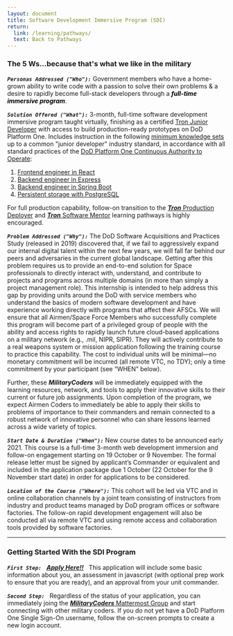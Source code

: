 ```yaml
---
layout: document
title: Software Development Immersive Program (SDI)
return:
  link: /learning/pathways/
  text: Back to Pathways
---
```


### The 5 Ws...because that's what we like in the military

***`Personas Addressed ("Who"):`***
Government members who have a home-grown ability to write code with a passion to solve their own problems & a desire to rapidly become full-stack developers through a <span style="color:black">***full-time immersive program***</span>.

***`Solution Offered ("What"):`***
3-month, full-time software development immersive program taught virtually, finishing as a certified [Tron Junior Developer](/learning-pathways/tron-junior-developer/definition.html) with access to build production-ready prototypes on DoD Platform One.  Includes instruction in the following [minimum knowledge sets](/mks/definition.html) up to a common "junior developer" industry standard, in accordance with all standard practices of the [DoD Platform One Continuous Authority to Operate](asdf):

1. [Frontend engineer in React](/mks/frontend/react.html)
2. [Backend engineer in Express](/mks/backend/express/html)
3. [Backend engineer in Spring Boot](/mks/backend/spring-boot.html)
4. [Persistent storage with PostgreSQL](/mks/persistence/sql/postgresql.html)

For full production capability, follow-on transition to the [***Tron*** Production Deployer](/learning-pathways/tron-production-deployer/definition.html) and [***Tron*** Software Mentor](/learning-pathways/tron-production-deployer/definition.html) learning pathways is highly encouraged.


***`Problem Addressed ("Why"):`***
The DoD Software Acquisitions and Practices Study (released in 2019) discovered that, if we fail to aggressively expand our internal digital talent within the next few years, we will fall far behind our peers and adversaries in the current global landscape.  Getting after this problem requires us to provide an end-to-end solution for Space professionals to directly interact with, understand, and contribute to projects and programs across multiple domains (in more than simply a project management role).  This internship is intended to help address this gap by providing units around the DoD with service members who understand the basics of modern software development and have experience working directly with programs that affect their AFSCs.  We will ensure that all Airmen/Space Force Members who successfully complete this program will become part of a privileged group of people with the ability and access rights to rapidly launch future cloud-based applications on a military network (e.g., .mil, NIPR, SIPR). They will actively contribute to a real weapons system or mission application following the training course to practice this capability.  The cost to individual units will be minimal—no monetary commitment will be incurred (all remote VTC, no TDY); only a time commitment by your participant (see “WHEN” below).

Further, these ***MilitaryCoders*** will be immediately equipped with the learning resources, network, and tools to apply their innovative skills to their current or future job assignments.  Upon completion of the program, we expect Airmen Coders to immediately be able to apply their skills to problems of importance to their commanders and remain connected to a robust network of innovative personnel who can share lessons learned across a wide variety of topics.

***`Start Date & Duration ("When"):`***
New course dates to be announced early 2021. This course is a full-time 3-month web development immersion and follow-on engagement starting on 19 October or 9 November. The formal release letter must be signed by applicant’s Commander or equivalent and included in the application package due 1 October (22 October for the 9 November start date) in order for applications to be considered. 

***`Location of the Course ("Where"):`***
This cohort will be led via VTC and in online collaboration channels by a joint team consisting of instructors from industry and product teams managed by DoD program offices or software factories.  The follow-on rapid development engagement will also be conducted all via remote VTC and using remote access and collaboration tools provided by software factories.


<hr />

### Getting Started With the SDI Program

***`First Step:`*** &nbsp; <a href="https://auth.galvanize.com/register?uid=785290cba96b236082">***Apply Here!!***</a> &nbsp; This application will include some basic information about you, an assessment in javascript (with optional prep work to ensure that you are ready), and an approval from your unit commander.

***`Second Step:`*** &nbsp; Regardless of the status of your application, you can immediately joing the [***MilitaryCoders*** Mattermost Group](https://chat.collab.cdl.af.mil/signup_user_complete/?id=wdkicxm5ijrcj8uqn6n4pinzse) and start connecting with other military coders.  If you do not yet have a DoD Platform One Single Sign-On username, follow the on-screen prompts to create a new login account.

